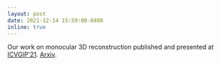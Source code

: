 ```yaml
---
layout: post
date: 2021-12-14 15:59:00-0400
inline: true
---
```


Our work on monocular 3D reconstruction published and presented at [ICVGIP'21](https://iitj.ac.in/icvgip2021/index.php). [Arxiv](https://arxiv.org/abs/2103.09174).
